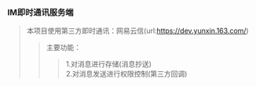 ### IM即时通讯服务端
>本项目使用第三方即时通讯：网易云信(url:https://dev.yunxin.163.com/) 
>>主要功能： 
>>>1.对消息进行存储(消息抄送)   
>>>2.对消息发送进行权限控制(第三方回调) 
